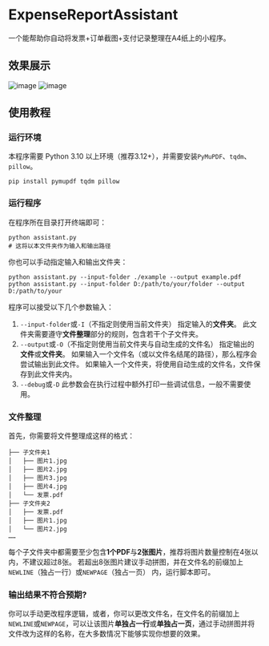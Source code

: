 # ExpenseReportAssistant
一个能帮助你自动将发票+订单截图+支付记录整理在A4纸上的小程序。
## 效果展示
![image](https://github.com/user-attachments/assets/5790c226-b308-4c25-8708-a29887b4e742)
![image](https://github.com/user-attachments/assets/8313107d-f964-444b-84d8-7332a20a291f)

## 使用教程
### 运行环境
本程序需要 Python 3.10 以上环境（推荐3.12+），并需要安装`PyMuPDF`、`tqdm`、`pillow`。
```
pip install pymupdf tqdm pillow
```

### 运行程序
在程序所在目录打开终端即可：
```
python assistant.py
# 这将以本文件夹作为输入和输出路径
```
你也可以手动指定输入和输出文件夹：
```
python assistant.py --input-folder ./example --output example.pdf
python assistant.py --input-folder D:/path/to/your/folder --output D:/path/to/your
```
程序可以接受以下几个参数输入：
1. `--input-folder`或`-I`（不指定则使用当前文件夹）
   指定输入的**文件夹**。
   此文件夹需要遵守**文件整理**部分的规则，包含若干个子文件夹。
3. `--output`或`-O`（不指定则使用当前文件夹与自动生成的文件名）
   指定输出的**文件**或**文件夹**。
   如果输入一个文件名（或以文件名结尾的路径），那么程序会尝试输出到此文件。
   如果输入一个文件夹，将使用自动生成的文件名，文件保存到此文件夹内。
4. `--debug`或`-D`
   此参数会在执行过程中额外打印一些调试信息，一般不需要使用。

### 文件整理
首先，你需要将文件整理成这样的格式：
```
├── 子文件夹1
│   ├── 图片1.jpg
│   ├── 图片2.jpg
│   ├── 图片3.jpg
│   ├── 图片4.jpg
│   └── 发票.pdf
├── 子文件夹2
│   ├── 发票.pdf
│   ├── 图片1.jpg
│   └── 图片2.jpg
……
```
每个子文件夹中都需要至少包含**1个PDF**与**2张图片**，推荐将图片数量控制在4张以内，不建议超过8张。
若超出8张图片建议手动拼图，并在文件名的前缀加上`NEWLINE`（独占一行）或`NEWPAGE`（独占一页）
内，运行脚本即可。

### 输出结果不符合预期?
你可以手动更改程序逻辑，或者，你可以更改文件名，在文件名的前缀加上`NEWLINE`或`NEWPAGE`，可以让该图片**单独占一行**或**单独占一页**，通过手动拼图并将文件改为这样的名称，在大多数情况下能够实现你想要的效果。
